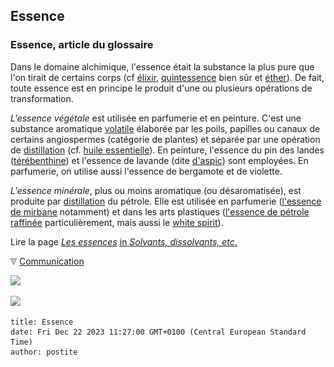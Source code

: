 ## Essence
### Essence, article du glossaire
 Dans le domaine alchimique, l'essence était la substance la plus pure que l'on tirait de certains corps (cf [élixir](elixir.html), [quintessence](raffinage.html#quintessenceether) bien sûr et [éther](ether.html)). De fait, toute essence est en principe le produit d'une ou plusieurs opérations de transformation.

_L'essence végétale_ est utilisée en parfumerie et en peinture. C'est une substance aromatique [volatile](volatil.html) élaborée par les poils, papilles ou canaux de certains angiospermes (catégorie de plantes) et séparée par une opération de [distillation](distillationraffinage.html) (cf. [huile essentielle](huileessentielle.html)). En peinture, l'essence du pin des landes ([térébenthine](essences.html#essencedeterebenthine)) et l'essence de lavande (dite [d'aspic](essences.html#essencedaspic)) sont employées. En parfumerie, on utilise aussi l'essence de bergamote et de violette.

_L'essence minérale_, plus ou moins aromatique (ou désaromatisée), est produite par [distillation](distillationraffinage.html) du pétrole. Elle est utilisée en parfumerie ([l'essence de mirbane](essences.html#lessencedemirbane) notamment) et dans les arts plastiques ([l'essence de pétrole raffinée](essences.html#lessencedepetrole) particulièrement, mais aussi le [white spirit](essences.html#whitespirit)).

Lire la page _[Les essences](essences.html)_ [in _Solvants, dissolvants, etc._](essences.html)



![](images/flechebas.gif) [Communication](http://www.artrealite.com/annonceurs.htm) 

[![](https://cbonvin.fr/sites/regie.artrealite.com/visuels/campagne1.png)](index-2.html#20131014)

![](https://cbonvin.fr/sites/regie.artrealite.com/visuels/campagne2.png)
```
title: Essence
date: Fri Dec 22 2023 11:27:00 GMT+0100 (Central European Standard Time)
author: postite
```
